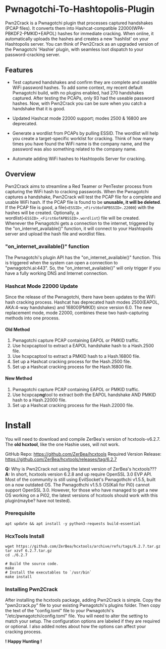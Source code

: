 # Pwnagotchi-To-Hashtopolis-Plugin

Pwn2Crack is a Pwnagotchi plugin that processes captured handshakes (PCAP files). It converts them into Hashcat-compatible 22000(WPA-PBKDF2-PMKID+EAPOL) hashes for immediate cracking. When online, it automatically uploads the hashes and creates a new 'hashlist' on your Hashtopolis server. You can think of Pwn2Crack as an upgraded version of the Pwnagotchi 'Hashie' plugin, with seamless loot dispatch to your password-cracking server.

## Features

- Test captured handshakes and confirm they are complete and useable WiFi password hashes.
 To add some context, my recent default Pwnagotchi build, with no plugins enabled, had 270 handshakes captured. After testing the PCAPs, only 93 had the useable password hashes. Now, with Pwn2Crack you can be sure when you catch a handshake that it is good.

 - Updated Hashcat mode 22000 support; modes 2500 & 16800 are deprecated.

 - Generate a wordlist from PCAPs by pulling ESSID.
    The wordlist will help you create a target-specific worklist for cracking. Think of how many times you have found the WiFi name is the company name, and the password was also something related to the company name.

- Automate adding WiFi hashes to Hashtopolis Server for cracking.

## Overview
Pwn2Crack aims to streamline a Red Teamer or PenTester process from capturing the WiFi hash to cracking passwords. When the Pwnagotchi captures a handshake, Pwn2Crack will test the PCAP file for a complete and usable WiFi hash. If the PCAP file is found to be **unusable, it will be deleted**. If the PCAP file is good, a file(```<ESSID>_<First6ofAPBSSID>.22000```) with the hashes will be created. Optionally, a wordlist(```<ESSID>_<First6ofAPBSSID>.wordlist```) file will be created. Whenever the Pwnagotchi gets a connection to the internet, triggered by the "on_internet_available()" function, it will connect to your Hashtopolis server and upload the hash file and wordlist files.

### "on_internet_available()" function
The Pwnagotchi's plugin API has the "on_internet_available()" function. This is triggered when the system can open a connection to "pwnagotchi.ai:443". So, the "on_internet_available()" will only trigger if you have a fully working DNS and Internet connection.

### Hashcat Mode 22000 Update
Since the release of the Pwnagotchi, there have been updates to the WiFi hash cracking process. Hashcat has deprecated hash modes 2500(EAPOL, AKA:4-way handshakes) and 16800(PMKID) since version 6.0. The new replacement mode, mode 22000, combines these two hash-capturing methods into one process.

#### Old Method
 1. Pwnagotchi capture PCAP containing EAPOL or PMKID traffic.
 2. Use hcxpcaptool to extract a EAPOL handshake hash to a Hash.2500 file.
 3. Use hcxpcaptool to extract a PMKID hash to a Hash.16800 file.
 4. Set up a Hashcat cracking process for the Hash.2500 file.
 5. Set up a Hashcat cracking process for the Hash.16800 file.

#### New Method
 1. Pwnagotchi capture PCAP containing EAPOL or PMKID traffic.
 2. Use hcxpcap**ng**tool to extract both the EAPOL handshake AND PMKID hash to a Hash.22000 file.
 3. Set up a Hashcat cracking process for the Hash.22000 file.

# Install
You will need to download and compile ZerBea's version of hcxtools-v6.2.7. The **old hcxtool**, like the one Hashie uses,  will not work.

GitHub Repo: https://github.com/ZerBea/hcxtools
Required Version Release: https://github.com/ZerBea/hcxtools/releases/tag/6.2.7

**Q:** Why is Pwn2Crack not using the latest version of ZerBea's hcxtools???
**A:** In short, hcxtools version 6.2.8 and up require OpenSSL 3.0 EVP API. Most of the community is still using EvilSocket's Pwnagothchi v1.5.5, built on a now outdated OS. The Pwnagothchi v1.5.5 OS(Kali for Pi0) cannot support OpenSSL 3.0. However, for those who have managed to get a new OS working on a Pi02, the latest versions of hcxtools should work with this plugin(maybe? have not tested).

### Prerequisite

    apt update && apt install -y python3-requests build-essential

### HcxTools Install

    wget https://github.com/ZerBea/hcxtools/archive/refs/tags/6.2.7.tar.gz
    tar xzvf 6.2.7.tar.gz
    cd ./6.2.7

    # Build the source code.
    make
    # Install the executables to `/usr/bin`
    make install

### Installing Pwn2Crack
After installing the hcxtools package, adding Pwn2Crack is simple. Copy the "pwn2crack.py" file to your existing Pwnagotchi's plugins folder. Then copy the text of the "config.toml" file to your Pwnagotchi's "/etc/pwnagotchi/config.toml" file. You will need to alter the setting to match your setup. The configuration options are labeled if they are required or optional. I also added notes about how the options can affect your cracking process.

**! Happy Hunting !**

